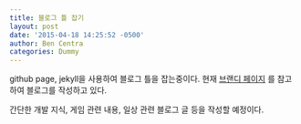 ```yaml
---
title: 블로그 틀 잡기
layout: post
date: '2015-04-18 14:25:52 -0500'
author: Ben Centra
categories: Dummy
---
```


github page, jekyll을 사용하여 블로그 틀을 잡는중이다.
현재 [브랜디 페이지](http://labs.brandi.co.kr/2018/07/03/chunbs.html) 를 참고하여 블로그를 작성하고 있다.

간단한 개발 지식, 게임 관련 내용, 일상 관련 블로그 글 등을 작성할 예정이다.
